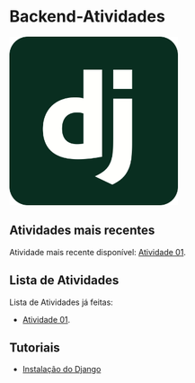 # Backend-Atividades

<img src="django-icon.svg" alt="drawing" width="300"/>

## Atividades mais recentes

Atividade mais recente disponível: [Atividade 01](Atividade%2001%20-%2022-04-25/).

## Lista de Atividades

Lista de Atividades já feitas:

- [Atividade 01](Atividade%2001%20-%2022-04-25/).

## Tutoriais

 - [Instalação do Django](Tutoriais/Instalação%20do%20Django/)
